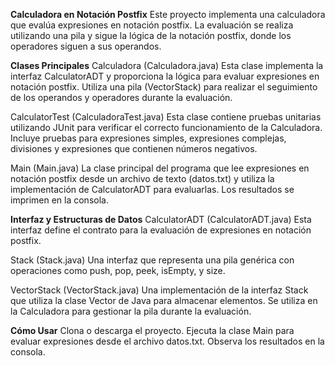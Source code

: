 **Calculadora en Notación Postfix**
Este proyecto implementa una calculadora que evalúa expresiones en notación postfix. La evaluación se realiza utilizando una pila y sigue la lógica de la notación postfix, donde los operadores siguen a sus operandos.

**Clases Principales**
Calculadora (Calculadora.java)
  Esta clase implementa la interfaz CalculatorADT y proporciona la lógica para evaluar expresiones en notación postfix. Utiliza una pila (VectorStack) para realizar el seguimiento de los operandos y operadores durante la evaluación.

CalculatorTest (CalculadoraTest.java)
  Esta clase contiene pruebas unitarias utilizando JUnit para verificar el correcto funcionamiento de la Calculadora. Incluye pruebas para expresiones simples, expresiones complejas, divisiones y expresiones que contienen números negativos.

Main (Main.java)
  La clase principal del programa que lee expresiones en notación postfix desde un archivo de texto (datos.txt) y utiliza la implementación de CalculatorADT para evaluarlas. Los resultados se imprimen en la consola.

**Interfaz y Estructuras de Datos**
CalculatorADT (CalculatorADT.java)
  Esta interfaz define el contrato para la evaluación de expresiones en notación postfix.

Stack (Stack.java)
  Una interfaz que representa una pila genérica con operaciones como push, pop, peek, isEmpty, y size.

VectorStack (VectorStack.java)
  Una implementación de la interfaz Stack que utiliza la clase Vector de Java para almacenar elementos. Se utiliza en la Calculadora para gestionar la pila durante la evaluación.

**Cómo Usar**
Clona o descarga el proyecto.
Ejecuta la clase Main para evaluar expresiones desde el archivo datos.txt.
Observa los resultados en la consola.
